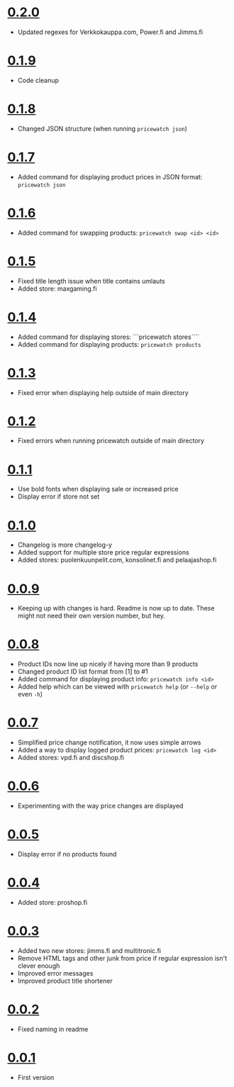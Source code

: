 # [0.2.0](https://github.com/jarilehtinen/pricewatch/releases/tag/0.2.0)

- Updated regexes for Verkkokauppa.com, Power.fi and Jimms.fi

# [0.1.9](https://github.com/jarilehtinen/pricewatch/releases/tag/0.1.9)

- Code cleanup

# [0.1.8](https://github.com/jarilehtinen/pricewatch/releases/tag/0.1.8)

- Changed JSON structure (when running ```pricewatch json```)

# [0.1.7](https://github.com/jarilehtinen/pricewatch/releases/tag/0.1.7)

- Added command for displaying product prices in JSON format: ```pricewatch json```

# [0.1.6](https://github.com/jarilehtinen/pricewatch/releases/tag/0.1.6)

- Added command for swapping products: ```pricewatch swap <id> <id>```

# [0.1.5](https://github.com/jarilehtinen/pricewatch/releases/tag/0.1.5)

- Fixed title length issue when title contains umlauts
- Added store: maxgaming.fi

# [0.1.4](https://github.com/jarilehtinen/pricewatch/releases/tag/0.1.4)

- Added command for displaying stores: ```pricewatch stores````
- Added command for displaying products: ```pricewatch products```

# [0.1.3](https://github.com/jarilehtinen/pricewatch/releases/tag/0.1.3)

- Fixed error when displaying help outside of main directory

# [0.1.2](https://github.com/jarilehtinen/pricewatch/releases/tag/0.1.2)

- Fixed errors when running pricewatch outside of main directory

# [0.1.1](https://github.com/jarilehtinen/pricewatch/releases/tag/0.1.1)

- Use bold fonts when displaying sale or increased price
- Display error if store not set

# [0.1.0](https://github.com/jarilehtinen/pricewatch/releases/tag/0.1.0)

- Changelog is more changelog-y
- Added support for multiple store price regular expressions
- Added stores: puolenkuunpelit.com, konsolinet.fi and pelaajashop.fi

# [0.0.9](https://github.com/jarilehtinen/pricewatch/releases/tag/0.0.9)

- Keeping up with changes is hard. Readme is now up to date. These might not need their own version number, but hey.

# [0.0.8](https://github.com/jarilehtinen/pricewatch/releases/tag/0.0.8)

- Product IDs now line up nicely if having more than 9 products
- Changed product ID list format from [1] to #1
- Added command for displaying product info: ```pricewatch info <id>```
- Added help which can be viewed with ```pricewatch help``` (or ```--help``` or even ```-h```)

# [0.0.7](https://github.com/jarilehtinen/pricewatch/releases/tag/0.0.7)

- Simplified price change notification, it now uses simple arrows
- Added a way to display logged product prices: ```pricewatch log <id>```
- Added stores: vpd.fi and discshop.fi

# [0.0.6](https://github.com/jarilehtinen/pricewatch/releases/tag/0.0.6)

- Experimenting with the way price changes are displayed

# [0.0.5](https://github.com/jarilehtinen/pricewatch/releases/tag/0.0.5)

- Display error if no products found

# [0.0.4](https://github.com/jarilehtinen/pricewatch/releases/tag/0.0.4)

- Added store: proshop.fi

# [0.0.3](https://github.com/jarilehtinen/pricewatch/releases/tag/0.0.3)

- Added two new stores: jimms.fi and multitronic.fi
- Remove HTML tags and other junk from price if regular expression isn't clever enough
- Improved error messages
- Improved product title shortener

# [0.0.2](https://github.com/jarilehtinen/pricewatch/releases/tag/0.0.2)

- Fixed naming in readme

# [0.0.1](https://github.com/jarilehtinen/pricewatch/releases/tag/0.0.1)

- First version